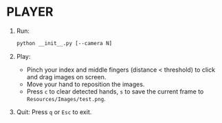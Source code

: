 # PLAYER

1. Run:
   ```bash
   python __init__.py [--camera N]
   ```

2. Play:
   - Pinch your index and middle fingers (distance < threshold) to click and drag images on screen.
   - Move your hand to reposition the images.
   - Press `c` to clear detected hands, `s` to save the current frame to `Resources/Images/test.png`.

3. Quit: Press `q` or `Esc` to exit. 